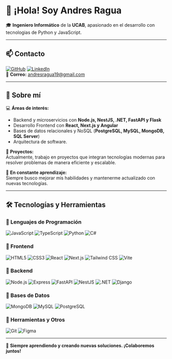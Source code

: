 # 👋 ¡Hola! Soy **Andres Ragua**  

🎓 **Ingeniero Informático** de la **UCAB**, apasionado en el desarrollo con tecnologias de Python y JavaScript.

---

## 📫 Contacto  
[![GitHub](https://img.shields.io/badge/-GitHub-181717?style=for-the-badge&logo=github&logoColor=white)](https://github.com/AndresRagua)  [![LinkedIn](https://img.shields.io/badge/-LinkedIn-0077B5?style=for-the-badge&logo=linkedin&logoColor=white)](https://www.linkedin.com/in/andres-ragua-56aa7528b/)  
📧 **Correo:** andresragua19@gmail.com

---

## 🚀 Sobre mí  
💻 **Áreas de interés:**  
- Backend y microservicios con **Node.js, NestJS, .NET, FastAPI y Flask**  
- Desarrollo Frontend con **React, Next.js y Angular**  
- Bases de datos relacionales y NoSQL (**PostgreSQL, MySQL, MongoDB, SQL Server**)  
- Arquitectura de software.

🚀 **Proyectos:**  
Actualmente, trabajo en proyectos que integran tecnologías modernas para resolver problemas de manera eficiente y escalable.  

🌱 **En constante aprendizaje:**  
Siempre busco mejorar mis habilidades y mantenerme actualizado con nuevas tecnologías.  

---

## 🛠️ Tecnologías y Herramientas  

### 🔹 Lenguajes de Programación  
![JavaScript](https://img.shields.io/badge/-JavaScript-F7DF1E?style=for-the-badge&logo=javascript&logoColor=black)
![TypeScript](https://img.shields.io/badge/-TypeScript-007ACC?style=for-the-badge&logo=typescript&logoColor=white)
![Python](https://img.shields.io/badge/-Python-3776AB?style=for-the-badge&logo=python&logoColor=white)
![C#](https://img.shields.io/badge/-C%23-239120?style=for-the-badge&logo=c-sharp&logoColor=white)

### 🔹 Frontend  
![HTML5](https://img.shields.io/badge/-HTML5-E34F26?style=for-the-badge&logo=html5&logoColor=white)
![CSS3](https://img.shields.io/badge/-CSS3-1572B6?style=for-the-badge&logo=css3&logoColor=white)
![React](https://img.shields.io/badge/-React-61DAFB?style=for-the-badge&logo=react&logoColor=black)
![Next.js](https://img.shields.io/badge/-Next.js-000000?style=for-the-badge&logo=nextdotjs&logoColor=white)
![Tailwind CSS](https://img.shields.io/badge/-TailwindCSS-38B2AC?style=for-the-badge&logo=tailwind-css&logoColor=white)
![Vite](https://img.shields.io/badge/-Vite-646CFF?style=for-the-badge&logo=vite&logoColor=white)

### 🔹 Backend  
![Node.js](https://img.shields.io/badge/-Node.js-339933?style=for-the-badge&logo=node.js&logoColor=white)
![Express](https://img.shields.io/badge/-Express-000000?style=for-the-badge&logo=express&logoColor=white)
![FastAPI](https://img.shields.io/badge/-FastAPI-009688?style=for-the-badge&logo=fastapi&logoColor=white)
![NestJS](https://img.shields.io/badge/-NestJS-E0234E?style=for-the-badge&logo=nestjs&logoColor=white)
![.NET](https://img.shields.io/badge/-.NET-512BD4?style=for-the-badge&logo=dotnet&logoColor=white)
![Django](https://img.shields.io/badge/-Django-092E20?style=for-the-badge&logo=django&logoColor=white)

### 🔹 Bases de Datos  
![MongoDB](https://img.shields.io/badge/-MongoDB-47A248?style=for-the-badge&logo=mongodb&logoColor=white)
![MySQL](https://img.shields.io/badge/-MySQL-4479A1?style=for-the-badge&logo=mysql&logoColor=white)
![PostgreSQL](https://img.shields.io/badge/-PostgreSQL-336791?style=for-the-badge&logo=postgresql&logoColor=white)

### 🔹 Herramientas y Otros  
![Git](https://img.shields.io/badge/-Git-F05032?style=for-the-badge&logo=git&logoColor=white)
![Figma](https://img.shields.io/badge/-Figma-F24E1E?style=for-the-badge&logo=figma&logoColor=white)

---

🚀 **Siempre aprendiendo y creando nuevas soluciones. ¡Colaboremos juntos!**  

